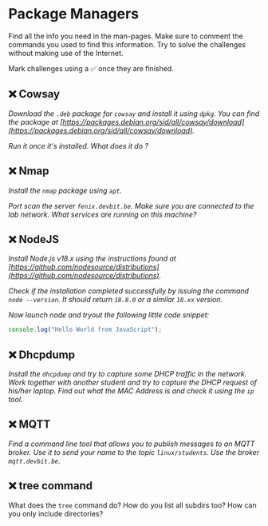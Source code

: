 # Package Managers

Find all the info you need in the man-pages. Make sure to comment the commands you used to find this information. Try to solve the challenges without making use of the Internet.

Mark challenges using a ✅ once they are finished.

## ❌ Cowsay

*Download the `.deb` package for `cowsay` and install it using `dpkg`. You can find the package at [https://packages.debian.org/sid/all/cowsay/download](https://packages.debian.org/sid/all/cowsay/download).*

*Run it once it's installed. What does it do ?*

## ❌ Nmap

*Install the `nmap` package using `apt`.*

*Port scan the server `fenix.devbit.be`. Make sure you are connected to the lab network. What services are running on this machine?*

## ❌ NodeJS

*Install Node.js v18.x using the instructions found at [https://github.com/nodesource/distributions](https://github.com/nodesource/distributions).*

*Check if the installation completed successfully by issuing the command `node --version`. It should return `18.8.0` or a similar `18.xx` version.*

*Now launch node and tryout the following little code snippet:*

```js
console.log("Hello World from JavaScript");
```

## ❌ Dhcpdump

*Install the `dhcpdump` and try to capture some DHCP traffic in the network. Work together with another student and try to capture the DHCP request of his/her laptop. Find out what the MAC Address is and check it using the `ip` tool.*

## ❌ MQTT

*Find a command line tool that allows you to publish messages to an MQTT broker. Use it to send your name to the topic `linux/students`. Use the broker `mqtt.devbit.be`.*

## ❌ tree command

What does the `tree` command do? How do you list all subdirs too? How can you only include directories?
